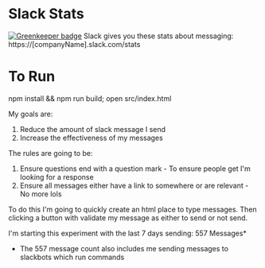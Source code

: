 # Slack Stats

[![Greenkeeper badge](https://badges.greenkeeper.io/clickthisnick/slack-message-checker.svg)](https://greenkeeper.io/)
Slack gives you these stats about messaging:
https://[companyName].slack.com/stats

# To Run
npm install && npm run build;
open src/index.html

My goals are:
1. Reduce the amount of slack message I send
2. Increase the effectiveness of my messages

The rules are going to be:
1. Ensure questions end with a question mark - To ensure people get I'm looking for a response
2. Ensure all messages either have a link to somewhere or are relevant - No more lols

To do this I'm going to quickly create an html place to type messages.
Then clicking a button with validate my message as either to send or not send.

I'm starting this experiment with the last 7 days sending:
557 Messages*

* The 557 message count also includes me sending messages to slackbots which run commands
